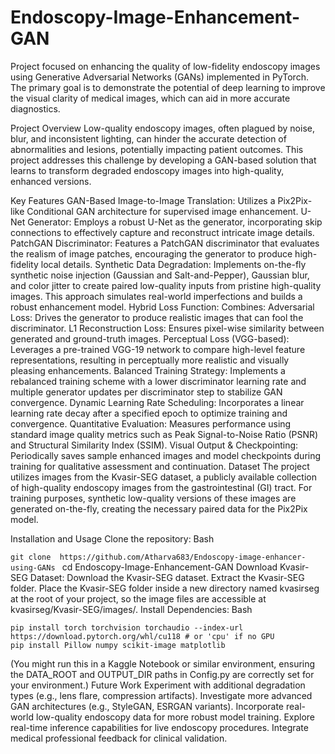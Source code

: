 # Endoscopy-Image-Enhancement-GAN
Project focused on enhancing the quality of low-fidelity endoscopy images using Generative Adversarial Networks (GANs) implemented in PyTorch. The primary goal is to demonstrate the potential of deep learning to improve the visual clarity of medical images, which can aid in more accurate diagnostics.

Project Overview
Low-quality endoscopy images, often plagued by noise, blur, and inconsistent lighting, can hinder the accurate detection of abnormalities and lesions, potentially impacting patient outcomes. This project addresses this challenge by developing a GAN-based solution that learns to transform degraded endoscopy images into high-quality, enhanced versions.

Key Features
GAN-Based Image-to-Image Translation: Utilizes a Pix2Pix-like Conditional GAN architecture for supervised image enhancement.
U-Net Generator: Employs a robust U-Net as the generator, incorporating skip connections to effectively capture and reconstruct intricate image details.
PatchGAN Discriminator: Features a PatchGAN discriminator that evaluates the realism of image patches, encouraging the generator to produce high-fidelity local details.
Synthetic Data Degradation: Implements on-the-fly synthetic noise injection (Gaussian and Salt-and-Pepper), Gaussian blur, and color jitter to create paired low-quality inputs from pristine high-quality images. This approach simulates real-world imperfections and builds a robust enhancement model.
Hybrid Loss Function: Combines:
Adversarial Loss: Drives the generator to produce realistic images that can fool the discriminator.
L1 Reconstruction Loss: Ensures pixel-wise similarity between generated and ground-truth images.
Perceptual Loss (VGG-based): Leverages a pre-trained VGG-19 network to compare high-level feature representations, resulting in perceptually more realistic and visually pleasing enhancements.
Balanced Training Strategy: Implements a rebalanced training scheme with a lower discriminator learning rate and multiple generator updates per discriminator step to stabilize GAN convergence.
Dynamic Learning Rate Scheduling: Incorporates a linear learning rate decay after a specified epoch to optimize training and convergence.
Quantitative Evaluation: Measures performance using standard image quality metrics such as Peak Signal-to-Noise Ratio (PSNR) and Structural Similarity Index (SSIM).
Visual Output & Checkpointing: Periodically saves sample enhanced images and model checkpoints during training for qualitative assessment and continuation.
Dataset
The project utilizes images from the Kvasir-SEG dataset, a publicly available collection of high-quality endoscopy images from the gastrointestinal (GI) tract. For training purposes, synthetic low-quality versions of these images are generated on-the-fly, creating the necessary paired data for the Pix2Pix model.

Installation and Usage
Clone the repository:
Bash

```git clone  https://github.com/Atharva683/Endoscopy-image-enhancer-using-GANs ```
cd Endoscopy-Image-Enhancement-GAN
Download Kvasir-SEG Dataset:
Download the Kvasir-SEG dataset.
Extract the Kvasir-SEG folder.
Place the Kvasir-SEG folder inside a new directory named kvasirseg at the root of your project, so the image files are accessible at kvasirseg/Kvasir-SEG/images/.
Install Dependencies:
Bash

```
pip install torch torchvision torchaudio --index-url https://download.pytorch.org/whl/cu118 # or 'cpu' if no GPU
pip install Pillow numpy scikit-image matplotlib
```
(You might run this in a Kaggle Notebook or similar environment, ensuring the DATA_ROOT and OUTPUT_DIR paths in Config.py are correctly set for your environment.)
Future Work
Experiment with additional degradation types (e.g., lens flare, compression artifacts).
Investigate more advanced GAN architectures (e.g., StyleGAN, ESRGAN variants).
Incorporate real-world low-quality endoscopy data for more robust model training.
Explore real-time inference capabilities for live endoscopy procedures.
Integrate medical professional feedback for clinical validation.
